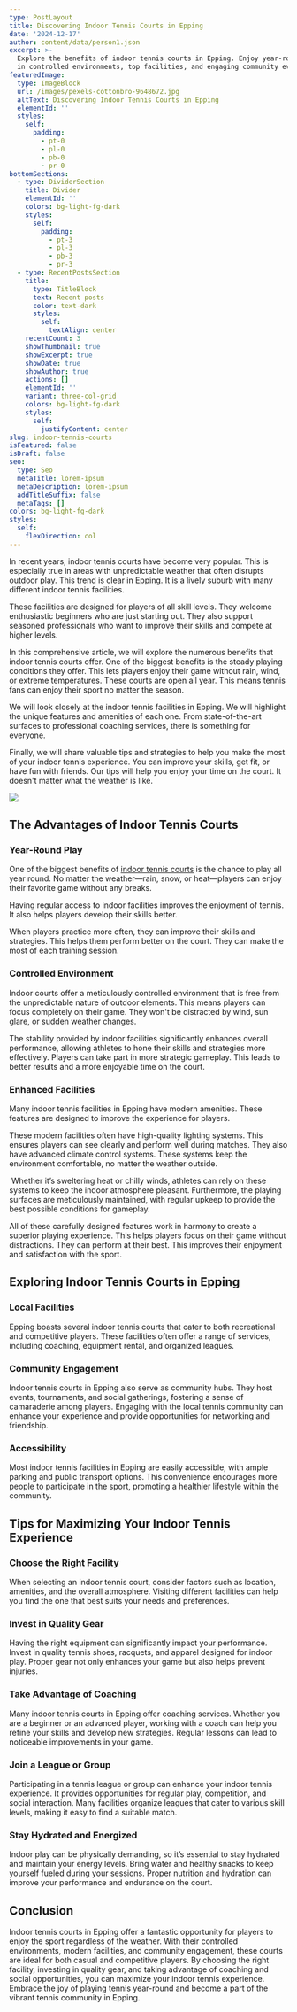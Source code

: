 ```yaml
---
type: PostLayout
title: Discovering Indoor Tennis Courts in Epping
date: '2024-12-17'
author: content/data/person1.json
excerpt: >-
  Explore the benefits of indoor tennis courts in Epping. Enjoy year-round play
  in controlled environments, top facilities, and engaging community events.
featuredImage:
  type: ImageBlock
  url: /images/pexels-cottonbro-9648672.jpg
  altText: Discovering Indoor Tennis Courts in Epping
  elementId: ''
  styles:
    self:
      padding:
        - pt-0
        - pl-0
        - pb-0
        - pr-0
bottomSections:
  - type: DividerSection
    title: Divider
    elementId: ''
    colors: bg-light-fg-dark
    styles:
      self:
        padding:
          - pt-3
          - pl-3
          - pb-3
          - pr-3
  - type: RecentPostsSection
    title:
      type: TitleBlock
      text: Recent posts
      color: text-dark
      styles:
        self:
          textAlign: center
    recentCount: 3
    showThumbnail: true
    showExcerpt: true
    showDate: true
    showAuthor: true
    actions: []
    elementId: ''
    variant: three-col-grid
    colors: bg-light-fg-dark
    styles:
      self:
        justifyContent: center
slug: indoor-tennis-courts
isFeatured: false
isDraft: false
seo:
  type: Seo
  metaTitle: lorem-ipsum
  metaDescription: lorem-ipsum
  addTitleSuffix: false
  metaTags: []
colors: bg-light-fg-dark
styles:
  self:
    flexDirection: col
---
```



In recent years, indoor tennis courts have become very popular. This is especially true in areas with unpredictable weather that often disrupts outdoor play. This trend is clear in Epping. It is a lively suburb with many different indoor tennis facilities. 

These facilities are designed for players of all skill levels. They welcome enthusiastic beginners who are just starting out. They also support seasoned professionals who want to improve their skills and compete at higher levels.

In this comprehensive article, we will explore the numerous benefits that indoor tennis courts offer. One of the biggest benefits is the steady playing conditions they offer. This lets players enjoy their game without rain, wind, or extreme temperatures. These courts are open all year. This means tennis fans can enjoy their sport no matter the season.

We will look closely at the indoor tennis facilities in Epping. We will highlight the unique features and amenities of each one. From state-of-the-art surfaces to professional coaching services, there is something for everyone.

Finally, we will share valuable tips and strategies to help you make the most of your indoor tennis experience. You can improve your skills, get fit, or have fun with friends. Our tips will help you enjoy your time on the court. It doesn't matter what the weather is like.

![](/images/pexels-cottonbro-9648672.jpg)




## The Advantages of Indoor Tennis Courts

### Year-Round Play

One of the biggest benefits of [indoor tennis courts](https://leisurecity.ymca.org.au/tennis/) is the chance to play all year round. No matter the weather—rain, snow, or heat—players can enjoy their favorite game without any breaks.

Having regular access to indoor facilities improves the enjoyment of tennis. It also helps players develop their skills better. 

When players practice more often, they can improve their skills and strategies. This helps them perform better on the court. They can make the most of each training session.




### Controlled Environment

Indoor courts offer a meticulously controlled environment that is free from the unpredictable nature of outdoor elements. This means players can focus completely on their game. They won't be distracted by wind, sun glare, or sudden weather changes. 

The stability provided by indoor facilities significantly enhances overall performance, allowing athletes to hone their skills and strategies more effectively. Players can take part in more strategic gameplay. This leads to better results and a more enjoyable time on the court.

### Enhanced Facilities

Many indoor tennis facilities in Epping have modern amenities. These features are designed to improve the experience for players.

These modern facilities often have high-quality lighting systems. This ensures players can see clearly and perform well during matches. They also have advanced climate control systems. These systems keep the environment comfortable, no matter the weather outside.

 Whether it’s sweltering heat or chilly winds, athletes can rely on these systems to keep the indoor atmosphere pleasant. Furthermore, the playing surfaces are meticulously maintained, with regular upkeep to provide the best possible conditions for gameplay. 

All of these carefully designed features work in harmony to create a superior playing experience. This helps players focus on their game without distractions. They can perform at their best. This improves their enjoyment and satisfaction with the sport.

## Exploring Indoor Tennis Courts in Epping

### Local Facilities

Epping boasts several indoor tennis courts that cater to both recreational and competitive players. These facilities often offer a range of services, including coaching, equipment rental, and organized leagues.

### Community Engagement

Indoor tennis courts in Epping also serve as community hubs. They host events, tournaments, and social gatherings, fostering a sense of camaraderie among players. Engaging with the local tennis community can enhance your experience and provide opportunities for networking and friendship.

### Accessibility

Most indoor tennis facilities in Epping are easily accessible, with ample parking and public transport options. This convenience encourages more people to participate in the sport, promoting a healthier lifestyle within the community.

## Tips for Maximizing Your Indoor Tennis Experience

### Choose the Right Facility

When selecting an indoor tennis court, consider factors such as location, amenities, and the overall atmosphere. Visiting different facilities can help you find the one that best suits your needs and preferences.

### Invest in Quality Gear

Having the right equipment can significantly impact your performance. Invest in quality tennis shoes, racquets, and apparel designed for indoor play. Proper gear not only enhances your game but also helps prevent injuries.

### Take Advantage of Coaching

Many indoor tennis courts in Epping offer coaching services. Whether you are a beginner or an advanced player, working with a coach can help you refine your skills and develop new strategies. Regular lessons can lead to noticeable improvements in your game.

### Join a League or Group

Participating in a tennis league or group can enhance your indoor tennis experience. It provides opportunities for regular play, competition, and social interaction. Many facilities organize leagues that cater to various skill levels, making it easy to find a suitable match.

### Stay Hydrated and Energized

Indoor play can be physically demanding, so it’s essential to stay hydrated and maintain your energy levels. Bring water and healthy snacks to keep yourself fueled during your sessions. Proper nutrition and hydration can improve your performance and endurance on the court.

## Conclusion

Indoor tennis courts in Epping offer a fantastic opportunity for players to enjoy the sport regardless of the weather. With their controlled environments, modern facilities, and community engagement, these courts are ideal for both casual and competitive players. By choosing the right facility, investing in quality gear, and taking advantage of coaching and social opportunities, you can maximize your indoor tennis experience. Embrace the joy of playing tennis year-round and become a part of the vibrant tennis community in Epping.
